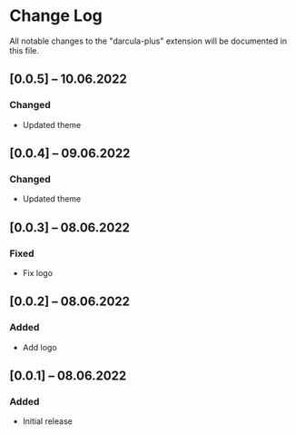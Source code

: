 # Change Log

All notable changes to the "darcula-plus" extension will be documented in this file.

<!-- Check [Keep a Changelog](http://keepachangelog.com/) for recommendations on how to structure this file. -->

<!-- ## [Unreleased] -->

## [0.0.5] – 10.06.2022

### Changed

- Updated theme

## [0.0.4] – 09.06.2022

### Changed

- Updated theme

## [0.0.3] – 08.06.2022

### Fixed

- Fix logo

## [0.0.2] – 08.06.2022

### Added

- Add logo

## [0.0.1] – 08.06.2022

### Added

- Initial release
